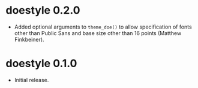 # doestyle 0.2.0

* Added optional arguments to `theme_doe()` to allow specification of fonts
  other than Public Sans and base size other than 16 points
  (Matthew Finkbeiner).

# doestyle 0.1.0

* Initial release.
